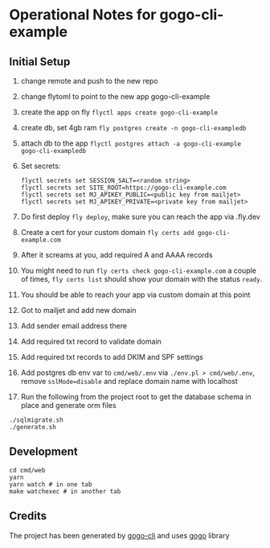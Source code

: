 # Operational Notes for gogo-cli-example

## Initial Setup

1. change remote and push to the new repo
2. change flytoml to point to the new app gogo-cli-example
3. create the app on fly `flyctl apps create gogo-cli-example`
4. create db, set 4gb ram `fly postgres create -n gogo-cli-exampledb`
5. attach db to the app `flyctl postgres attach -a gogo-cli-example gogo-cli-exampledb`
6. Set secrets:

   ```
   flyctl secrets set SESSION_SALT=<random string>
   flyctl secrets set SITE_ROOT=https://gogo-cli-example.com
   flyctl secrets set MJ_APIKEY_PUBLIC=<public key from mailjet>
   flyctl secrets set MJ_APIKEY_PRIVATE=<private key from mailjet>
   ```
7. Do first deploy `fly deploy`, make sure you can reach the app via <appname>.fly.dev
8. Create a cert for your custom domain `fly certs add gogo-cli-example.com`
9. After it screams at you, add required A and AAAA records
10. You might need to run `fly certs check gogo-cli-example.com` a couple of times, `fly certs list` should show your domain with the status `ready`.
11. You should be able to reach your app via custom domain at this point
12. Got to mailjet and add new domain
13. Add sender email address there
14. Add required txt record to validate domain
15. Add required txt records to add DKIM and SPF settings
16. Add postgres db env var to `cmd/web/.env` via `./env.pl > cmd/web/.env`, remove `sslMode=disable` and replace domain name with localhost
18. Run the following from the project root to get the database schema in place and generate orm files

```
./sqlmigrate.sh
./generate.sh
```

## Development

```
cd cmd/web
yarn
yarn watch # in one tab
make watchexec # in another tab
```

## Credits

The project has been generated by [gogo-cli](https://github.com/can3p/gogo-cli) and uses [gogo](https://github.com/can3p/gogo) library
